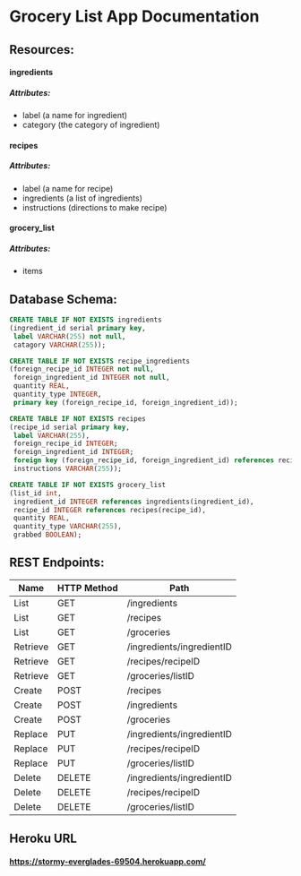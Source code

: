 # Grocery List App Documentation

## Resources:

#### ingredients
##### Attributes:
* label (a name for ingredient)
* category (the category of ingredient)

#### recipes
##### Attributes:
* label (a name for recipe)
* ingredients (a list of ingredients)
* instructions (directions to make recipe)

#### grocery_list
##### Attributes:
* items

## Database Schema:
```SQL
CREATE TABLE IF NOT EXISTS ingredients
(ingredient_id serial primary key,
 label VARCHAR(255) not null,
 catagory VARCHAR(255));

CREATE TABLE IF NOT EXISTS recipe_ingredients
(foreign_recipe_id INTEGER not null,
 foreign_ingredient_id INTEGER not null,
 quantity REAL,
 quantity_type INTEGER,
 primary key (foreign_recipe_id, foreign_ingredient_id));

CREATE TABLE IF NOT EXISTS recipes
(recipe_id serial primary key,
 label VARCHAR(255),
 foreign_recipe_id INTEGER;
 foreign_ingredient_id INTEGER;
 foreign key (foreign_recipe_id, foreign_ingredient_id) references recipe_ingredients(foreign_recipe_id, foreign_ingredient_id) on update cascade,
 instructions VARCHAR(255));

CREATE TABLE IF NOT EXISTS grocery_list
(list_id int,
 ingredient_id INTEGER references ingredients(ingredient_id),
 recipe_id INTEGER references recipes(recipe_id),
 quantity REAL,
 quantity_type VARCHAR(255),
 grabbed BOOLEAN);
```

## REST Endpoints:
Name | HTTP Method | Path
------------ | ------------- | -------------
List | GET | /ingredients
List | GET | /recipes
List | GET | /groceries
Retrieve | GET | /ingredients/ingredientID
Retrieve | GET | /recipes/recipeID
Retrieve | GET | /groceries/listID
Create | POST | /recipes
Create | POST | /ingredients
Create | POST | /groceries
Replace | PUT | /ingredients/ingredientID
Replace | PUT | /recipes/recipeID
Replace | PUT | /groceries/listID
Delete | DELETE | /ingredients/ingredientID
Delete | DELETE | /recipes/recipeID
Delete | DELETE | /groceries/listID

## Heroku URL
#### https://stormy-everglades-69504.herokuapp.com/ 
